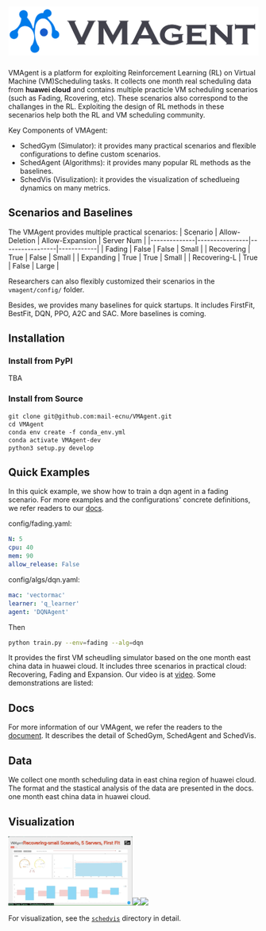 # [![VMAgent LOGO](./docs/source/images/logo.svg)](https://vmagent.readthedocs.io/en/latest/)

VMAgent is a platform for exploiting Reinforcement Learning (RL) on Virtual Machine (VM)Scheduling tasks.
It collects one month real scheduling data from **huawei cloud** and contains multiple practicle VM scheduling scenarios (such as Fading, Rcovering, etc).
These scenarios also correspond to the challanges in the RL.
Exploiting the design of RL methods in these secenarios help both the RL and VM scheduling community.

Key Components of VMAgent:
* SchedGym (Simulator): it provides many practical scenarios and flexible configurations to define custom scenarios.
* SchedAgent (Algorithms): it provides many popular RL methods as the baselines.
* SchedVis (Visulization): it provides the visualization of schedlueing dynamics on many metrics.
## Scenarios and Baselines

The VMAgent provides multiple practical scenarios: 
| Scenario     | Allow-Deletion | Allow-Expansion | Server Num |
|--------------|----------------|-----------------|------------|
| Fading       | False          | False           | Small      |
| Recovering   | True           | False           | Small      |
| Expanding    | True           | True            | Small      |
| Recovering-L | True           | False           | Large      |

Researchers can also flexibly customized their scenarios in the `vmagent/config/` folder.


Besides, we provides many baselines for quick startups.
It includes FirstFit, BestFit, DQN, PPO, A2C and SAC.
More baselines is coming.
## Installation 

### Install from PyPI

TBA

### Install from Source

```
git clone git@github.com:mail-ecnu/VMAgent.git
cd VMAgent
conda env create -f conda_env.yml
conda activate VMAgent-dev
python3 setup.py develop
```

## Quick Examples

In this quick example, we show how to train a dqn agent in a fading scenario. 
For more examples and the configurations' concrete definitions, we refer readers to our [docs](https://VNAgent.readthedocs.io/en/latest/).

config/fading.yaml:
```yaml
N: 5
cpu: 40 
mem: 90
allow_release: False
```
config/algs/dqn.yaml:
```yaml
mac: 'vectormac'
learner: 'q_learner'
agent: 'DQNAgent'
```
Then 
```sh
python train.py --env=fading --alg=dqn
```

It provides the first VM scheudling simulator based on the one month east china data in huawei cloud.
It includes three scenarios in practical cloud: Recovering, Fading and Expansion.
Our video is at [video](https://drive.google.com/file/d/14EkVzUnEXM7b8YNJiZ6cxLxhcj5yW4V_/view?usp=sharing).
Some demonstrations are listed:

## Docs

For more information of our VMAgent, we refer the readers to the [document](https://vmagent.readthedocs.io/en/latest/).
It describes the detail of SchedGym, SchedAgent and SchedVis.

## Data 

We collect one month scheduling data in east china region of huawei cloud.
The format and the stastical analysis of the data are presented in the docs.
one month east china data in huawei cloud.

## Visualization
<img src="./docs/source/images/rec-small.gif" width="250"><img src="./docs/source/images/rec-large.gif" width="250"><img src="./docs/source/images/exp-large.gif" width="250">

For visualization, see the [`schedvis`](./schedvis) directory in detail.
